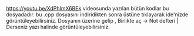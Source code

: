 https://youtu.be/XdPhImX6BEk videosunda yazılan bütün kodlar bu dosyadadır.
bu .cpp dosyasını indiridikten sonra üstüne tıklayarak ide'nizde görüntüleyebilirsiniz.
Dosyanın üzerine gelip , Birlikte aç -> Not defteri | Derseniz yazı halinde görüntüleyebilirsiniz.
